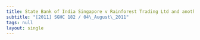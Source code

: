 ```yaml
---
title: State Bank of India Singapore v Rainforest Trading Ltd and another
subtitle: "[2011] SGHC 182 / 04\_August\_2011"
tags: null
layout: single
---
```


